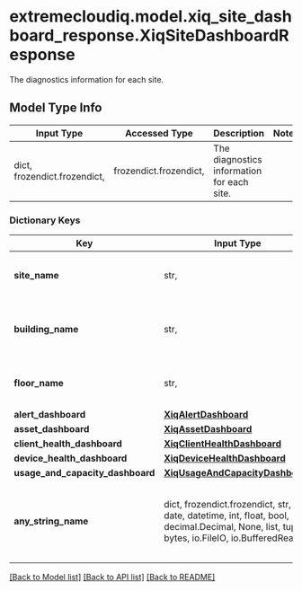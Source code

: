 # extremecloudiq.model.xiq_site_dashboard_response.XiqSiteDashboardResponse

The diagnostics information for each site.

## Model Type Info
Input Type | Accessed Type | Description | Notes
------------ | ------------- | ------------- | -------------
dict, frozendict.frozendict,  | frozendict.frozendict,  | The diagnostics information for each site. | 

### Dictionary Keys
Key | Input Type | Accessed Type | Description | Notes
------------ | ------------- | ------------- | ------------- | -------------
**site_name** | str,  | str,  | The name of the site with diagnostics | [optional] 
**building_name** | str,  | str,  | The name of the building with diagnostics | [optional] 
**floor_name** | str,  | str,  | The name of the floor with diagnostics | [optional] 
**alert_dashboard** | [**XiqAlertDashboard**](XiqAlertDashboard.md) | [**XiqAlertDashboard**](XiqAlertDashboard.md) |  | [optional] 
**asset_dashboard** | [**XiqAssetDashboard**](XiqAssetDashboard.md) | [**XiqAssetDashboard**](XiqAssetDashboard.md) |  | [optional] 
**client_health_dashboard** | [**XiqClientHealthDashboard**](XiqClientHealthDashboard.md) | [**XiqClientHealthDashboard**](XiqClientHealthDashboard.md) |  | [optional] 
**device_health_dashboard** | [**XiqDeviceHealthDashboard**](XiqDeviceHealthDashboard.md) | [**XiqDeviceHealthDashboard**](XiqDeviceHealthDashboard.md) |  | [optional] 
**usage_and_capacity_dashboard** | [**XiqUsageAndCapacityDashboard**](XiqUsageAndCapacityDashboard.md) | [**XiqUsageAndCapacityDashboard**](XiqUsageAndCapacityDashboard.md) |  | [optional] 
**any_string_name** | dict, frozendict.frozendict, str, date, datetime, int, float, bool, decimal.Decimal, None, list, tuple, bytes, io.FileIO, io.BufferedReader | frozendict.frozendict, str, BoolClass, decimal.Decimal, NoneClass, tuple, bytes, FileIO | any string name can be used but the value must be the correct type | [optional]

[[Back to Model list]](../../README.md#documentation-for-models) [[Back to API list]](../../README.md#documentation-for-api-endpoints) [[Back to README]](../../README.md)

